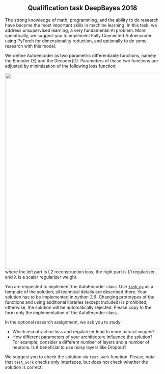 <h2 align="center">Qualification task DeepBayes 2018</h2> 

The strong knowledge of math, programming, and the ability to do research have become the most important skills in machine learning. 
In this task, we address unsupervised learning, a very fundamental AI problem. 
More specifically, we suggest you to implement Fully Connected Autoencoder using PyTorch for dimensionality reduction, and optionally to do some research with this model. 

We define Autoencoder as two parametric differentiable functions, namely the Encoder (E) and the Decoder(D). Parameters of these two functions are adjusted by minimization of the following loss function:
<center>
  <div>
    <img src="https://bayesgroup.github.io/deepbayes-school/2018/pics/eq.png" align="middle" width="640"> 
  </div>
</center>
where the left part is L2 reconstruction loss, the right part is L1 regularizer, and λ is a scalar regularizer weight.  

You are requested to implement the AutoEncoder class. 
Use [ ```task.py```](https://bayesgroup.github.io/deepbayes-school/2018/task.py) as a template of the solution; all technical details are described there. 
Your solution has to be implemented in _python 3.6_.
Changing prototypes of the functions and using additional libraries (except included) is prohibited, otherwise, the solution will be automatically rejected.
Please copy to the form only the implementation of the AutoEncoder class.

In the optional research assignment, we ask you to study:

- Which recontraction loss and regularizer lead to more natural images?
- How different parameters of your architecture influence the solution? For example, consider a different number of layers and a number of neurons. Is it beneficial to use noisy layers like Dropout?

We suggest you to check the solution via ```test_work``` function. 
Please, note that ```test_work``` checks only interfaces, but does not check whether the solution is correct.
